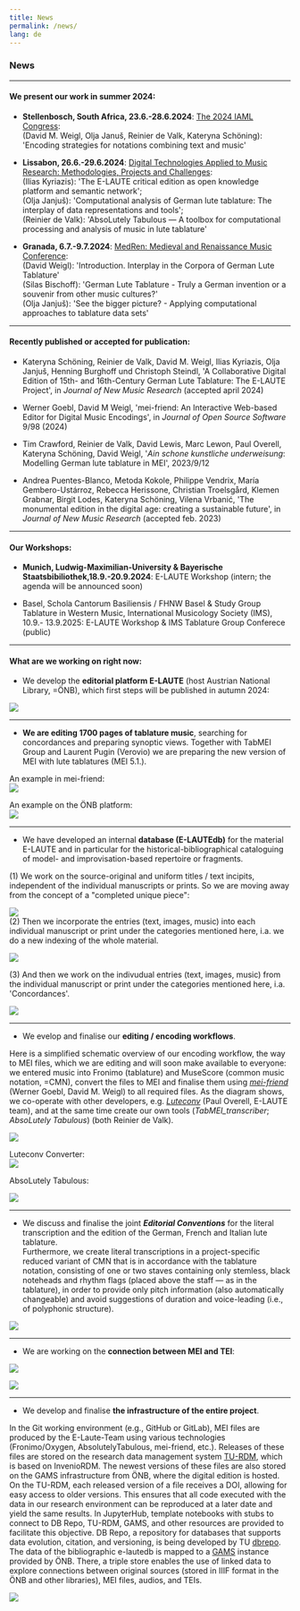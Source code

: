 ```yaml
---
title: News
permalink: /news/
lang: de
---
```

### News
___
#### We present our work in summer 2024:

- **Stellenbosch, South Africa, 23.6.-28.6.2024**: [The 2024 IAML Congress](http://iaml2024.sun.ac.za/):  
   (David M. Weigl, Olja Januš, Reinier de Valk, Kateryna Schöning): 'Encoding strategies for notations combining text and music'
   
- **Lissabon, 26.6.-29.6.2024**: [Digital Technologies Applied to Music Research: Methodologies, Projects and Challenges](https://echoes.fcsh.unl.pt/conference-info/):  
    (Ilias Kyriazis): 'The E-LAUTE critical edition as open knowledge platform and semantic network';  
    (Olja Janjuš): 'Computational analysis of German lute tablature: The interplay of data representations and tools';  
    (Reinier de Valk): 'AbsoLutely Tabulous — A toolbox for computational processing and analysis of music in lute tablature'  

 
- **Granada, 6.7.-9.7.2024**: [MedRen: Medieval and Renaissance Music Conference](https://www.medren2024.com):  
    (David Weigl): 'Introduction. Interplay in the Corpora of German Lute Tablature'    
    (Silas Bischoff): 'German Lute Tablature - Truly a German invention or a souvenir from other music cultures?'  
    (Olja Janjuš): 'See the bigger picture? - Applying computational approaches to tablature data sets'  

___
#### Recently published or accepted for publication:  
- Kateryna Schöning, Reinier de Valk, David M. Weigl, Ilias Kyriazis, Olja Janjuš, Henning Burghoff und Christoph Steindl, 'A Collaborative Digital Edition of 15th- and 16th-Century German Lute Tablature: The E-LAUTE Project', in _Journal of New Music Research_ (accepted april 2024)


- Werner Goebl, David M Weigl, 'mei-friend: An Interactive Web-based Editor for Digital Music Encodings', in _Journal of Open Source Software_ 9/98 (2024)


- Tim Crawford, Reinier de Valk, David Lewis, Marc Lewon, Paul Overell, Kateryna Schöning, David Weigl, '_Ain schone kunstliche underweisung_: Modelling German lute tablature in MEI', 2023/9/12

  
- Andrea Puentes-Blanco, Metoda Kokole, Philippe Vendrix, María Gembero-Ustárroz, Rebecca Herissone, Christian Troelsgård, Klemen Grabnar, Birgit Lodes, Kateryna Schöning, Vilena Vrbanić, 'The monumental edition in the digital age: creating a sustainable future', in _Journal of New Music Research_ (accepted feb. 2023)

___
#### Our Workshops:

- **Munich, Ludwig-Maximilian-University & Bayerische Staatsbibiliothek,18.9.-20.9.2024**: E-LAUTE Workshop (intern; the agenda will be announced soon) 
  
- Basel, Schola Cantorum Basiliensis / FHNW Basel & Study Group Tablature in Western Music, International Musicology Society (IMS), 10.9.- 13.9.2025: E-LAUTE Workshop & IMS Tablature Group Conferece (public)     

___
#### What are we working on right now:
- We develop the **editorial platform E-LAUTE** (host Austrian National Library, =ÖNB), which first steps will be published in autumn 2024:
  
  
![](/assets/img/Ed_platform_001.png)
[](/assets/img/edition_1ex_001.png)

____
- **We are editing 1700 pages of tablature music**, searching for concordances and preparing synoptic views. Together with TabMEI Group and Laurent Pugin (Verovio) we are preparing the new version of MEI with lute tablatures (MEI 5.1.).
  
An example in mei-friend:  
![](/assets/img/Elslein_MEI-Friend_001.png)

An example on the ÖNB platform:     
![](/assets/img/Ed_ILT_MEI_001.png)  

____
- We have developed an internal **database (E-LAUTEdb)** for the material E-LAUTE and in particular for the historical-bibliographical cataloguing of model- and improvisation-based repertoire or fragments.
  
(1) We work on the source-original and uniform titles / text incipits, independent of the individual manuscripts or prints. So we are moving away from the concept of a "completed unique piece":
  
![](/assets/img/ELAUTEdb_1_002.png)    
(2) Then we incorporate the entries (text, images, music) into each individual manuscript or print under the categories mentioned here, i.a. we do a new indexing of the whole material. 
  
![](/assets/img/E-LAUTEdb_2_001.png)  

(3) And then we work on the indivudual entries (text, images, music) from the individual manuscript or print under the categories mentioned here, i.a. 'Concordances'.  

![](/assets/img/E-LAUTEdb_3_001.png)  

____
- We evelop and finalise our **editing / encoding workflows**.

Here is a simplified schematic overview of our encoding workflow, the way to MEI files, which we are editing and will soon make available to everyone: we entered music into Fronimo (tablature) and MuseScore (common music notation, =CMN), convert the files to MEI and finalise them using [_mei-friend_](https://mei-friend.github.io) (Werner Goebl, David M. Weigl) to all required files. As the diagram shows, we co-operate with other developers, e.g. [_Luteconv_](https://luteconv.mdw.ac.at) (Paul Overell, E-LAUTE team), and at the same time create our own tools (_TabMEI_transcriber_; _AbsoLutely Tabulous_) (both Reinier de Valk). 
  
![](/assets/img/Workflow_edition_01.png)      



Luteconv Converter:     
![](/assets/img/Luteconv_01.png)

AbsoLutely Tabulous:   

![](/assets/img/AbsoLutely_001.png)

____
- We discuss and finalise the joint **_Editorial Conventions_** for the literal transcription and the edition of the German, French and Italian lute tablature.  
Furthermore, we create literal transcriptions in a project-specific reduced variant of CMN that is in accordance with the tablature notation, consisting of one or two staves containing only stemless, black noteheads and rhythm flags (placed above the staff — as in the
tablature), in order to provide only pitch information (also automatically changeable) and avoid suggestions of duration and voice-leading (i.e., of polyphonic structure).  

![](/assets/img/iconic_MEI_ich_bin_ihr_001.png)  


____
- We are working on the **connection between MEI and TEI**:
   
![](/assets/img/Newsidler_Blatt_001.png)  

![](/assets/img/MEI_TEI_002.png)

____
- We develop and finalise **the infrastructure of the entire project**.
  
In the Git working environment (e.g., GitHub or GitLab), MEI files are produced by the E-Laute-Team using various technologies (Fronimo/Oxygen, AbsolutelyTabulous, mei-friend, etc.). Releases of these files are stored on the research data management system [TU-RDM](https://researchdata.tuwien.at/), which is based on InvenioRDM. The newest versions of these files are also stored on the GAMS infrastructure from ÖNB, where the digital edition is hosted. On the TU-RDM, each released version of a file receives a DOI, allowing for easy access to older versions. This ensures that all code executed with the data in our research environment can be reproduced at a later date and yield the same results. In JupyterHub, template notebooks with stubs to connect to DB Repo, TU-RDM, GAMS, and other resources are provided to facilitate this objective. DB Repo, a repository for databases that supports data evolution, citation, and versioning, is being developed by TU [dbrepo](https://www.ifs.tuwien.ac.at/infrastructures/dbrepo). The data of the bibliographic e-lautedb is mapped to a [GAMS](https://gams.uni-graz.at/context:gams) instance provided by ÖNB. There, a triple store enables the use of linked data to explore connections between original sources (stored in IIIF format in the ÖNB and other libraries), MEI files, audios, and TEIs. 
  
![](/assets/OeNB_workflow_TU_1.png)  









